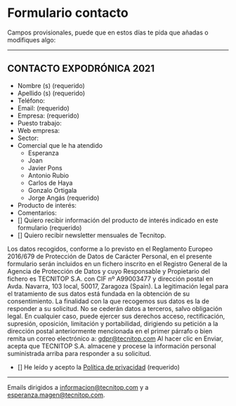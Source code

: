 # Formulario contacto

Campos provisionales, puede que en estos días te pida que añadas o modifiques algo:

- - - 

## CONTACTO EXPODRÓNICA 2021
- Nombre (s) (requerido)
- Apellido (s) (requerido)
- Teléfono:
- Email: (requerido)
- Empresa: (requerido)
- Puesto trabajo:
- Web empresa:
- Sector: 
- Comercial que le ha atendido
  - Esperanza
  - Joan
  - Javier Pons
  - Antonio Rubio
  - Carlos de Haya
  - Gonzalo Ortigala
  - Jorge Angás (requerido)
- Producto de interés: 
- Comentarios:
- [] Quiero recibir información del producto de interés indicado en este formulario (requerido)
- [] Quiero recibir newsletter mensuales de Tecnitop.

Los datos recogidos, conforme a lo previsto en el Reglamento Europeo 2016/679 de Protección de Datos de Carácter Personal, en el presente formulario serán incluidos en un fichero inscrito en el Registro General de la Agencia de Protección de Datos y cuyo Responsable y Propietario del fichero es TECNITOP S.A. con CIF nº A99003477 y dirección postal en Avda. Navarra, 103 local, 50017, Zaragoza (Spain).
La legitimación legal para el tratamiento de sus datos está fundada en la obtención de su consentimiento. La finalidad con la que recogemos sus datos es la de responder a su solicitud. No se cederán datos a terceros, salvo obligación legal.
En cualquier caso, puede ejercer sus derechos acceso, rectificación, supresión, oposición, limitación y portabilidad, dirigiendo su petición a la dirección postal anteriormente mencionada en el primer párrafo o bien remita un correo electrónico a: [gdpr@tecnitop.com](gdpr@tecnitop.com)
Al hacer clic en Enviar, acepta que TECNITOP S.A. almacene y procese la información personal suministrada arriba para responder a su solicitud.

- [] He leído y acepto la [Política de privacidad](http://tecnitop.com/es/politica-de-privacidad-de-tecnitop/) (requerido)

- - -

Emails dirigidos a informacion@tecnitop.com y a esperanza.magen@tecnitop.com. 
